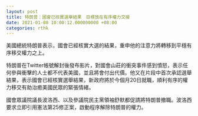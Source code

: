 ```yaml
---
layout: post
title: 特朗普：國會已核實選舉結果　目標放在有序權力交接
date: 2021-01-08 10:00:12.000000000 +08:00
categories: rthk
---
```


美國總統特朗普表示，國會已經核實大選的結果，重申他的注意力將轉移到平穩有序移交權力之上。

特朗普在Twitter帳號解封後發布影片，對國會山莊的衝突事件感到憤怒，表示任何參與衝擊的人士都不代表美國，並且將會付出代價。他又在片段中首次承認選舉結果，表示國會已經核實選舉結果，新政府將於今個月20日就職，順利有序的權力移交有助治癒美國民眾的緊張情緒。

國會眾議院議長波洛西、以及參議院民主黨領袖舒默都促請將特朗普撤職。波洛西要求立即引用憲法第25修正案，啟動程序解除特朗普的權力。
